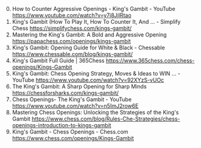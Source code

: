 0. How to Counter Aggressive Openings - King's Gambit - YouTube
https://www.youtube.com/watch?v=y7j8JjlRtao
1. King's Gambit (How To Play It, How To Counter It, And ... - Simplify Chess
https://simplifychess.com/kings-gambit/
2. Mastering the King's Gambit: A Bold and Aggressive Opening
https://papachess.com/openings/kings-gambit
3. King's Gambit: Opening Guide for White & Black - Chessable
https://www.chessable.com/blog/kings-gambit/
4. King's Gambit Full Guide | 365Chess
https://www.365chess.com/chess-openings/Kings-Gambit
5. King's Gambit: Chess Opening Strategy, Moves & Ideas to WIN ... - YouTube
https://www.youtube.com/watch?v=92XYzS-vUOc
6. The King's Gambit: A Sharp Opening for Sharp Minds
https://chessforsharks.com/kings-gambit/
7. Chess Openings- The King's Gambit - YouTube
https://www.youtube.com/watch?v=n5ImJ2row6E
8. Mastering Chess Openings: Unlocking the Strategies of the King's Gambit
https://www.chess.com/blog/Rules-Che-Strategies/chess-openings-introduction-to-kings-gambit
9. King's Gambit - Chess Openings - Chess.com
https://www.chess.com/openings/Kings-Gambit

